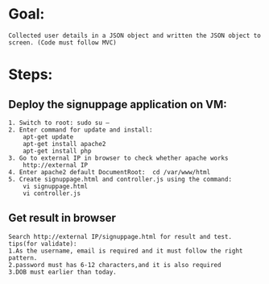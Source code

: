 # Goal: 
	Collected user details in a JSON object and written the JSON object to screen. (Code must follow MVC)


# Steps:
## Deploy the signuppage application on VM:
	1. Switch to root: sudo su – 
	2. Enter command for update and install:
		apt-get update
		apt-get install apache2
		apt-get install php
	3. Go to external IP in browser to check whether apache works
		http://external IP
	4. Enter apache2 default DocumentRoot:  cd /var/www/html
	5. Create signuppage.html and controller.js using the command: 
		vi signuppage.html 
		vi controller.js

## Get result in browser
	Search http://external IP/signuppage.html for result and test.
	tips(for validate):
	1.As the username, email is required and it must follow the right pattern.
	2.password must has 6-12 characters,and it is also required
	3.DOB must earlier than today.
	
